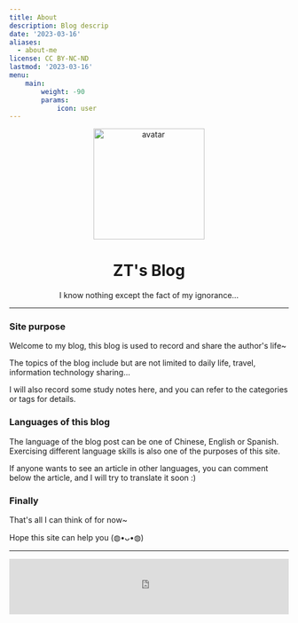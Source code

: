 ```yaml
---
title: About
description: Blog descrip
date: '2023-03-16'
aliases:
  - about-me
license: CC BY-NC-ND
lastmod: '2023-03-16'
menu:
    main: 
        weight: -90
        params:
            icon: user
---
```


<center><img src="/img/avatar.png" alt="avatar" align="center" width="200"></center>

# <center>ZT's Blog</center>

<center>I know nothing except the fact of my ignorance...</center>

***

### Site purpose

Welcome to my blog, this blog is used to record and share the author's life~

The topics of the blog include but are not limited to daily life, travel, information technology sharing...

I will also record some study notes here, and you can refer to the categories or tags for details.

### Languages of this blog

The language of the blog post can be one of Chinese, English or Spanish. Exercising different language skills is also one of the purposes of this site.

If anyone wants to see an article in other languages, you can comment below the article, and I will try to translate it soon :)

### Finally

That's all I can think of for now~

Hope this site can help you (◍•ᴗ•◍)

***

<center><iframe frameborder="no" border="0" marginwidth="0" marginheight="0" width=100% height=100 src="https://music.163.com/outchain/player?type=2&id=1448989137&auto=0&height=100"></iframe></center>